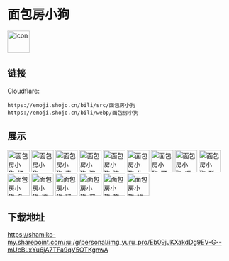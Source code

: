 # 面包房小狗
<img src="https://emoji.shojo.cn/bili/src/面包房小狗/icon.png" width="50" height="50" alt="icon">

## 链接
Cloudflare:
```
https://emoji.shojo.cn/bili/src/面包房小狗
https://emoji.shojo.cn/bili/webp/面包房小狗
```
## 展示
<img src="https://emoji.shojo.cn/bili/src/面包房小狗/面包房小狗-打call.png" width="50" height="50" alt="面包房小狗-打call">
<img src="https://emoji.shojo.cn/bili/src/面包房小狗/面包房小狗-doge.png" width="50" height="50" alt="面包房小狗-doge">
<img src="https://emoji.shojo.cn/bili/src/面包房小狗/面包房小狗-喜欢.png" width="50" height="50" alt="面包房小狗-喜欢">
<img src="https://emoji.shojo.cn/bili/src/面包房小狗/面包房小狗-泪目.png" width="50" height="50" alt="面包房小狗-泪目">
<img src="https://emoji.shojo.cn/bili/src/面包房小狗/面包房小狗-流汗.png" width="50" height="50" alt="面包房小狗-流汗">
<img src="https://emoji.shojo.cn/bili/src/面包房小狗/面包房小狗-生气.png" width="50" height="50" alt="面包房小狗-生气">
<img src="https://emoji.shojo.cn/bili/src/面包房小狗/面包房小狗-可怜.png" width="50" height="50" alt="面包房小狗-可怜">
<img src="https://emoji.shojo.cn/bili/src/面包房小狗/面包房小狗-呕吐.png" width="50" height="50" alt="面包房小狗-呕吐">
<img src="https://emoji.shojo.cn/bili/src/面包房小狗/面包房小狗-酷酷.png" width="50" height="50" alt="面包房小狗-酷酷">
<img src="https://emoji.shojo.cn/bili/src/面包房小狗/面包房小狗-色.png" width="50" height="50" alt="面包房小狗-色">
<img src="https://emoji.shojo.cn/bili/src/面包房小狗/面包房小狗-惊讶.png" width="50" height="50" alt="面包房小狗-惊讶">
<img src="https://emoji.shojo.cn/bili/src/面包房小狗/面包房小狗-疑惑.png" width="50" height="50" alt="面包房小狗-疑惑">
<img src="https://emoji.shojo.cn/bili/src/面包房小狗/面包房小狗-调皮.png" width="50" height="50" alt="面包房小狗-调皮">
<img src="https://emoji.shojo.cn/bili/src/面包房小狗/面包房小狗-笑哭.png" width="50" height="50" alt="面包房小狗-笑哭">
<img src="https://emoji.shojo.cn/bili/src/面包房小狗/面包房小狗-吃瓜.png" width="50" height="50" alt="面包房小狗-吃瓜">

## 下载地址

https://shamiko-my.sharepoint.com/:u:/g/personal/img_yuru_pro/Eb09jJKXakdDg9EV-G--mUcBLxYu6jA7TFa9qV5OTKgnwA